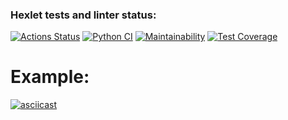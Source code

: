 ### Hexlet tests and linter status:
[![Actions Status](https://github.com/remortalite/python-project-50/actions/workflows/hexlet-check.yml/badge.svg)](https://github.com/remortalite/python-project-50/actions)
[![Python CI](https://github.com/remortalite/python-project-50/actions/workflows/build.yaml/badge.svg)](https://github.com/remortalite/python-project-50/actions/workflows/build.yaml)
[![Maintainability](https://api.codeclimate.com/v1/badges/9322302759fa8fdd9823/maintainability)](https://codeclimate.com/github/remortalite/python-project-50/maintainability)
[![Test Coverage](https://api.codeclimate.com/v1/badges/9322302759fa8fdd9823/test_coverage)](https://codeclimate.com/github/remortalite/python-project-50/test_coverage)


# Example:

[![asciicast](https://asciinema.org/a/VqUBwDVgdD3umGZYx0qYxiPBa.svg)](https://asciinema.org/a/VqUBwDVgdD3umGZYx0qYxiPBa)
